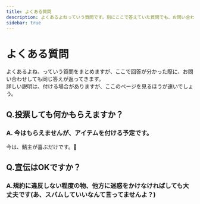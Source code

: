 ```yaml
---
title: よくある質問
description: よくあるよねっていう質問です。別にここで答えていた質問でも、お問い合わせでは反応します。
sidebar: true
---
```

# よくある質問
よくあるよね、っていう質問をまとめますが、ここで回答が分かった際に、お問い合わせしても同じ答えが返ってきます。<br>
詳しい説明は、付ける場合がありますが、ここのページを見るほうが速いでしょう。

## Q.投票しても何かもらえますか？
### A. 今はもらえませんが、アイテムを付ける予定です。
今は、鯖主が喜ぶだけです。🎉

## Q.宣伝はOKですか？
### A.規約に違反しない程度の物、他方に迷惑をかけなければしても大丈夫です(あ、スパムしていいなんて言ってませんよ？)